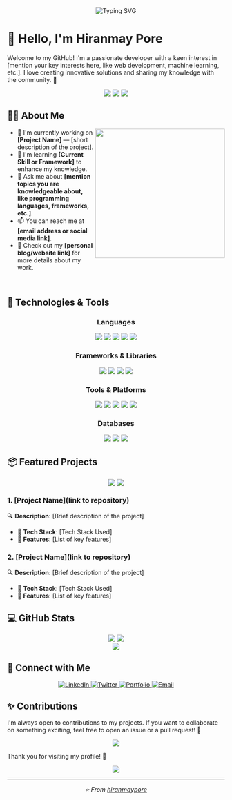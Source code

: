 <div align="center">
  <img src="https://readme-typing-svg.demolab.com?font=Fira+Code&weight=600&size=30&duration=3000&pause=1000&color=2986CC&background=FFFFFF00&center=true&vCenter=true&width=600&lines=Hello%2C+I'm+Hiranmay+Pore;Welcome+to+my+GitHub!" alt="Typing SVG" />
</div>

# 👋 Hello, I'm Hiranmay Pore

Welcome to my GitHub! I'm a passionate developer with a keen interest in [mention your key interests here, like web development, machine learning, etc.]. I love creating innovative solutions and sharing my knowledge with the community. 🚀

<div align="center">
  <img src="https://img.shields.io/badge/Focus-Innovation-blue" />
  <img src="https://img.shields.io/badge/Languages-JS%20%7C%20Python%20%7C%20Java%20%7C%20C%2B%2B-orange" />
  <img src="https://img.shields.io/badge/Frameworks-React%20%7C%20Node.js%20%7C%20Django-green" />
</div>

## 🧑‍💻 About Me

<img align="right" width="300" src="https://media.giphy.com/media/qgQUggAC3Pfv687qPC/giphy.gif" />

- 🔭 I'm currently working on **[Project Name]** — [short description of the project].
- 🌱 I'm learning **[Current Skill or Framework]** to enhance my knowledge.
- 💬 Ask me about **[mention topics you are knowledgeable about, like programming languages, frameworks, etc.]**.
- 📫 You can reach me at **[email address or social media link]**.
- 📝 Check out my **[personal blog/website link]** for more details about my work.

<br clear="right"/>

## 🚀 Technologies & Tools

<div align="center">
  
  ### Languages
  
  <img src="https://img.shields.io/badge/JavaScript-F7DF1E?style=for-the-badge&logo=javascript&logoColor=black" />
  <img src="https://img.shields.io/badge/Python-3776AB?style=for-the-badge&logo=python&logoColor=white" />
  <img src="https://img.shields.io/badge/Java-ED8B00?style=for-the-badge&logo=java&logoColor=white" />
  <img src="https://img.shields.io/badge/C++-00599C?style=for-the-badge&logo=cplusplus&logoColor=white" />
  <img src="https://img.shields.io/badge/SQL-4479A1?style=for-the-badge&logo=mysql&logoColor=white" />
  
  ### Frameworks & Libraries
  
  <img src="https://img.shields.io/badge/React-61DAFB?style=for-the-badge&logo=react&logoColor=black" />
  <img src="https://img.shields.io/badge/Node.js-339933?style=for-the-badge&logo=nodedotjs&logoColor=white" />
  <img src="https://img.shields.io/badge/Django-092E20?style=for-the-badge&logo=django&logoColor=white" />
  <img src="https://img.shields.io/badge/Flask-000000?style=for-the-badge&logo=flask&logoColor=white" />
  
  ### Tools & Platforms
  
  <img src="https://img.shields.io/badge/Git-F05032?style=for-the-badge&logo=git&logoColor=white" />
  <img src="https://img.shields.io/badge/Docker-2496ED?style=for-the-badge&logo=docker&logoColor=white" />
  <img src="https://img.shields.io/badge/Kubernetes-326CE5?style=for-the-badge&logo=kubernetes&logoColor=white" />
  <img src="https://img.shields.io/badge/AWS-232F3E?style=for-the-badge&logo=amazonaws&logoColor=white" />
  <img src="https://img.shields.io/badge/VSCode-007ACC?style=for-the-badge&logo=visualstudiocode&logoColor=white" />
  
  ### Databases
  
  <img src="https://img.shields.io/badge/PostgreSQL-4169E1?style=for-the-badge&logo=postgresql&logoColor=white" />
  <img src="https://img.shields.io/badge/MySQL-4479A1?style=for-the-badge&logo=mysql&logoColor=white" />
  <img src="https://img.shields.io/badge/MongoDB-47A248?style=for-the-badge&logo=mongodb&logoColor=white" />
</div>

## 📦 Featured Projects

<div align="center">
  <a href="YOUR_REPO_LINK_HERE">
    <img align="center" src="https://github-readme-stats.vercel.app/api/pin/?username=hiranmaypore&repo=REPO_NAME_1&theme=tokyonight" />
  </a>
  <a href="YOUR_REPO_LINK_HERE">
    <img align="center" src="https://github-readme-stats.vercel.app/api/pin/?username=hiranmaypore&repo=REPO_NAME_2&theme=tokyonight" />
  </a>
</div>

### 1. [Project Name](link to repository)
🔍 **Description**: [Brief description of the project]

- 🌟 **Tech Stack**: [Tech Stack Used]
- 🚀 **Features**: [List of key features]

### 2. [Project Name](link to repository)
🔍 **Description**: [Brief description of the project]

- 🌟 **Tech Stack**: [Tech Stack Used]
- 🚀 **Features**: [List of key features]

## 💻 GitHub Stats

<div align="center">
  <img src="https://github-readme-stats.vercel.app/api?username=hiranmaypore&show_icons=true&hide_title=true&hide=prs&count_private=true&theme=radical" />
  <img src="https://github-readme-streak-stats.herokuapp.com/?user=hiranmaypore&theme=radical" />
</div>

<div align="center">
  <img src="https://github-profile-summary-cards.vercel.app/api/cards/profile-details?username=hiranmaypore&theme=radical" />
</div>

## 🔗 Connect with Me

<div align="center">
  <a href="https://www.linkedin.com/in/hiranmaypore">
    <img src="https://img.shields.io/badge/LinkedIn-0077B5?style=for-the-badge&logo=linkedin&logoColor=white" alt="LinkedIn" />
  </a>
  <a href="https://twitter.com/hiranmaypore">
    <img src="https://img.shields.io/badge/Twitter-1DA1F2?style=for-the-badge&logo=twitter&logoColor=white" alt="Twitter" />
  </a>
  <a href="https://hiranmaypore.dev">
    <img src="https://img.shields.io/badge/Portfolio-000000?style=for-the-badge&logo=About.me&logoColor=white" alt="Portfolio" />
  </a>
  <a href="mailto:your.email@example.com">
    <img src="https://img.shields.io/badge/Email-D14836?style=for-the-badge&logo=gmail&logoColor=white" alt="Email" />
  </a>
</div>

## ✨ Contributions

I'm always open to contributions to my projects. If you want to collaborate on something exciting, feel free to open an issue or a pull request! 🚀

<div align="center">
  <img src="https://quotes-github-readme.vercel.app/api?type=horizontal&theme=radical" />
</div>

Thank you for visiting my profile! 👋

<div align="center">
  <img src="https://komarev.com/ghpvc/?username=hiranmaypore&color=blueviolet&style=for-the-badge" />
</div>

---

<div align="center">
  <i>⭐️ From <a href="https://github.com/hiranmaypore">hiranmaypore</a></i>
</div>
